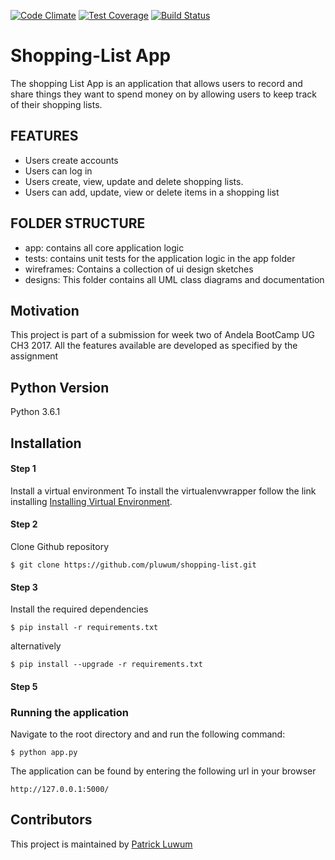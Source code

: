[![Code Climate](https://codeclimate.com/github/codeclimate/codeclimate/badges/gpa.svg)](https://codeclimate.com/github/pluwum/shopping-list)
[![Test Coverage](https://codeclimate.com/github/codeclimate/codeclimate/badges/coverage.svg)](https://codeclimate.com/github/pluwum/shopping-list)
[![Build Status](https://travis-ci.org/pluwum/shopping-list.svg?branch=challenge-2)](https://travis-ci.org/pluwum/shopping-list)

# Shopping-List App
The shopping List App is an application that allows users to record and share things they want to spend money on by allowing users to keep track of their shopping lists.

## FEATURES
 - Users create accounts
 - Users can log in
 - Users create, view, update and delete shopping lists.
 - Users can add, update, view or delete items in a shopping list

## FOLDER STRUCTURE
  - app: contains all core application logic
  - tests: contains unit tests for the application logic in the app folder
  - wireframes: Contains a collection of ui design sketches
  - designs: This folder contains all UML class diagrams and documentation

## Motivation

This project is part of a submission for week two of Andela BootCamp UG CH3 2017. All the features available are developed as specified by the assignment

## Python Version

Python 3.6.1

## Installation

#### Step 1
Install a  virtual environment
To install  the virtualenvwrapper follow the link installing [Installing Virtual Environment](http://docs.python-guide.org/en/latest/dev/virtualenvs/).

#### Step 2
Clone Github repository

```
$ git clone https://github.com/pluwum/shopping-list.git

```

#### Step 3
Install the required dependencies

```
$ pip install -r requirements.txt

```
alternatively

```
$ pip install --upgrade -r requirements.txt

```

#### Step 5
### Running the application
Navigate to the root directory and and run the following command:

```
$ python app.py

```

The application can be found by entering the following url in your browser

```
http://127.0.0.1:5000/

```

## Contributors

This project is maintained by  [Patrick Luwum](https://twitter.com/luwyx)